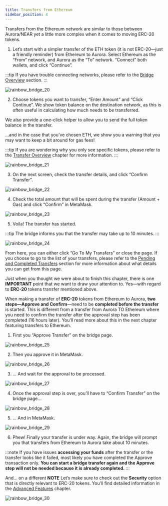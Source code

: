 ```yaml
---
title: Transfers from Ethereum
sidebar_position: 4
---
```


Transfers from the Ethereum network are similar to those between Aurora/NEAR yet a little more complex when it comes to moving ERC-20 tokens.

1. Let’s start with a simpler transfer of the ETH token (it is not ERC-20—just a friendly reminder)
from Ethereum to Aurora.
Select Ethereum as the “From” network, and Aurora as the “To” network. “Connect” both wallets, and click “Continue”.

:::tip
If you have trouble connecting networks, please refer to the [Bridge Overview](bridge-overview) section.
:::

![rainbow_bridge_20](/img/rainbow_bridge_20.png)

2. Choose tokens you want to transfer, “Enter Amount” and “Click Continue”.
We show token balance on the destination network, as this is often useful in calculating how much needs to be transferred.

We also provide a one-click helper to allow you to send the full token balance in the transfer.

...and in the case that you’ve chosen ETH, we show you a warning that you may want to keep a bit around for gas fees!

:::tip
If you are wondering why you only see specific tokens, please refer to the [Transfer Overview](transfer-overview) chapter for more information.
:::

![rainbow_bridge_21](/img/rainbow_bridge_21.png)

3. On the next screen, check the transfer details, and click “Confirm Transfer”.

![rainbow_bridge_22](/img/rainbow_bridge_22.png)

4. Check the total amount that will be spent during the transfer (Amount + Gas) and click “Confirm” in MetaMask.

![rainbow_bridge_23](/img/rainbow_bridge_23.png)

5. Voila! The transfer has started.

:::tip
The bridge informs you that the transfer may take up to 10 minutes.
:::

![rainbow_bridge_24](/img/rainbow_bridge_24.png)

From here, you can either click “Go To My Transfers” or close the page.
If you choose to go to the list of your transfers,
please refer to the [Pending and Completed Transfers](pending-and-completed-transfers) section for more information about what details you can get from this page.

Just when you thought we were about to finish this chapter, there is one **IMPORTANT** point that we want to draw your attention to. Yes—with regard to **ERC-20** tokens transfer mentioned above.

​When making a transfer of **ERC-20** tokens from Ethereum to Aurora, **two steps—Approve and Confirm**—need to be **completed before the transfer** is started.
This is different from a transfer from Aurora TO Ethereum where you need to confirm
the transfer after the approval step has been completed (16 hours later). You’ll read more about this in the next chapter featuring transfers to Ethereum.

1. First you “Approve Transfer” on the bridge page.

![rainbow_bridge_25](/img/rainbow_bridge_25.png)

2. Then you approve it in MetaMask.

![rainbow_bridge_26](/img/rainbow_bridge_26.png)

3. … And wait for the approval to be processed.

![rainbow_bridge_27](/img/rainbow_bridge_27.png)

4. Once the approval step is over, you’ll have to “Confirm Transfer” on the bridge page…

![rainbow_bridge_28](/img/rainbow_bridge_28.png)

5. … And in MetaMask.

![rainbow_bridge_29](/img/rainbow_bridge_29.png)

6. Phew! Finally your transfer is under way. Again, the bridge will prompt you that transfers from Ethereum to Aurora take about 10 minutes.

:::note
If you have issues **accessing your funds** after the transfer or the transfer looks like it failed, most likely you have completed the Approve transaction only.
**You can start a bridge transfer again and the Approve step will not be needed because it is already completed.**
:::

And… on a different
**NOTE** Let’s make sure to check out the **Security** option that is directly relevant to ERC-20 tokens. You’ll find detailed information in the [Advanced Features](advanced-features) chapter.

![rainbow_bridge_30](/img/rainbow_bridge_30.png)
